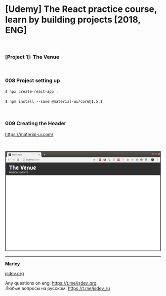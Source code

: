 # [Udemy] The React practice course, learn by building projects [2018, ENG]

<br/>

### [Project 1]: The Venue

<br/>

### 008 Project setting up

    $ npx create-react-app .

    $ npm install --save @material-ui/core@1.5.1

<!--

    $ npm install --save  @material-ui/icons@1.1.0 react-reveal@1.2.2 react-scroll@1.7.9 react-slick@0.23.1

-->

<br/>

### 009 Creating the Header

https://material-ui.com/

<br/>

![Application](../img/pic-01-01.png?raw=true)

---

**Marley**

<a href="https://jsdev.org">jsdev.org</a>

Any questions on eng: https://t.me/jsdev_org  
Любые вопросы на русском: https://t.me/jsdev_ru
